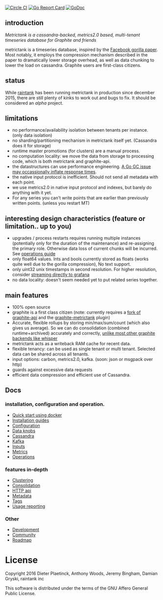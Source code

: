 [![Circle CI](https://circleci.com/gh/raintank/metrictank.svg?style=shield)](https://circleci.com/gh/raintank/metrictank)
[![Go Report Card](https://goreportcard.com/badge/github.com/raintank/metrictank)](https://goreportcard.com/report/github.com/raintank/metrictank)
[![GoDoc](https://godoc.org/github.com/raintank/metrictank?status.svg)](https://godoc.org/github.com/raintank/metrictank)


## introduction
*Metrictank is a cassandra-backed, metrics2.0 based, multi-tenant timeseries database for Graphite and friends*

metrictank is a timeseries database, inspired by the [Facebook gorilla paper](http://www.vldb.org/pvldb/vol8/p1816-teller.pdf).
Most notably, it employs the compression mechanism described in the paper to dramatically lower storage overhead,
as well as data chunking to lower the load on cassandra.  Graphite users are first-class citizens.

## status

While [raintank](http://raintank.io) has been running metrictank in production since december 2015, there are still plenty of kinks to work out
and bugs to fix.  It should be considered an *alpha* project.

## limitations

* no performance/availability isolation between tenants per instance. (only data isolation)
* no sharding/partitioning mechanism in metrictank itself yet.  (Cassandra does it for storage)
* runtime master promotions (for clusters) are a manual process.
* no computation locality: we move the data from storage to processing code, which is both metrictank and graphite-api.
* the datastructures can use performance engineering.   [A Go GC issue may occassionally inflate response times](https://github.com/golang/go/issues/14812).
* the native input protocol is inefficient.  Should not send all metadata with each point.
* we use metrics2.0 in native input protocol and indexes, but barely do anything with it yet.
* For any series you can't write points that are earlier than previously written points. (unless you restart MT)

## interesting design characteristics (feature or limitation.. up to you)

* upgrades / process restarts requires running multiple instances (potentially only for the duration of the maintenance) and re-assigning the primary role.
Otherwise data loss of current chunks will be incurred.  See [operations guide](https://github.com/raintank/metrictank/blob/master/docs/operations.md)
* only float64 values. Ints and bools currently stored as floats (works quite well due to the gorilla compression),
  No text support.
* only uint32 unix timestamps in second resolution.   For higher resolution, consider [streaming directly to grafana](https://blog.raintank.io/using-grafana-with-intels-snap-for-ad-hoc-metric-exploration/)
* no data locality: doesn't seem needed yet to put related series together.

## main features

* 100% open source
* graphite is a first class citizen (note: currently requires a [fork of graphite-api](https://github.com/raintank/graphite-api/)
  and the [graphite-metrictank](https://github.com/raintank/graphite-metrictank) plugin)
* Accurate, flexible rollups by storing min/max/sum/count (which also gives us average).
So we can do consolidation (combined runtime+archived) accurately and correctly,
[unlike most other graphite backends like whisper](https://blog.raintank.io/25-graphite-grafana-and-statsd-gotchas/#runtime.consolidation)
* metrictank acts as a writeback RAM cache for recent data.
* flexible tenancy: can be used as single tenant or multi tenant. Selected data can be shared across all tenants.
* input options: carbon, metrics2.0, kafka. (soon: json or msgpack over http)
* guards against excessive data requests
* efficient data compression and efficient use of Cassandra.

## Docs

### installation, configuration and operation.

* [Quick start using docker](https://github.com/raintank/metrictank/blob/master/docs/quick-start-docker.md)
* [Installation guides](https://github.com/raintank/metrictank/blob/master/docs/installation.md)
* [Configuration](https://github.com/raintank/metrictank/blob/master/docs/config.md)
* [Data knobs](https://github.com/raintank/metrictank/blob/master/docs/data-knobs.md)
* [Cassandra](https://github.com/raintank/metrictank/blob/master/docs/cassandra.md)
* [Kafka](https://github.com/raintank/metrictank/blob/master/docs/kafka.md)
* [Inputs](https://github.com/raintank/metrictank/blob/master/docs/inputs.md)
* [Metrics](https://github.com/raintank/metrictank/blob/master/docs/metrics.md)
* [Operations](https://github.com/raintank/metrictank/blob/master/docs/operations.md)

### features in-depth

* [Clustering](https://github.com/raintank/metrictank/blob/master/docs/clustering.md)
* [Consolidation](https://github.com/raintank/metrictank/blob/master/docs/consolidation.md)
* [HTTP api](https://github.com/raintank/metrictank/blob/master/docs/http-api.md)
* [Metadata](https://github.com/raintank/metrictank/blob/master/docs/metadata.md)
* [Tags](https://github.com/raintank/metrictank/blob/master/docs/tags.md)
* [Usage reporting](https://github.com/raintank/metrictank/blob/master/docs/usage-reporting.md)

### Other

* [Development](https://github.com/raintank/metrictank/blob/master/docs/development.md)
* [Community](https://github.com/raintank/metrictank/blob/master/docs/community.md)
* [Roadmap](https://github.com/raintank/metrictank/blob/master/docs/roadmap.md)


License
=======

Copyright 2016 Dieter Plaetinck, Anthony Woods, Jeremy Bingham, Damian Gryski, raintank inc

This software is distributed under the terms of the GNU Affero General Public License.
